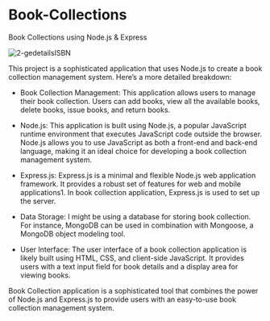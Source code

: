 # Book-Collections
Book Collections using Node.js &amp; Express

![2-gedetailsISBN](https://github.com/Naumaan777/Book-Collections-Node.js-/assets/115418662/c6b7e83e-a092-4795-8804-a50645d576eb)

This project is a sophisticated application that uses Node.js to create a book collection management system. Here’s a more detailed breakdown:

* Book Collection Management: This application allows users to manage their book collection. Users can add books, view all the available books, delete books, issue books, and return books.

*  Node.js: This application is built using Node.js, a popular JavaScript runtime environment that executes JavaScript code outside the browser. Node.js allows you to use JavaScript as both a front-end and back-end language, making it an ideal choice for developing a book collection management system.

* Express.js: Express.js is a minimal and flexible Node.js web application framework. It provides a robust set of features for web and mobile applications1. In book collection application, Express.js is used to set up the server.

* Data Storage: I might be using a database for storing book collection. For instance, MongoDB can be used in combination with Mongoose, a MongoDB object modeling tool.

* User Interface: The user interface of a book collection application is likely built using HTML, CSS, and client-side JavaScript. It provides users with a text input field for book details and a display area for viewing books.

Book Collection application is a sophisticated tool that combines the power of Node.js and Express.js to provide users with an easy-to-use book collection management system.
